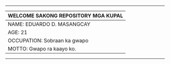 ------------------------------------------------------
|         WELCOME SAKONG REPOSITORY MGA KUPAL        |
|----------------------------------------------------|
|  NAME: EDUARDO D. MASANGCAY                        |
|  AGE: 21                                           |
|  OCCUPATION: Sobraan ka gwapo                      |
| MOTTO: Gwapo ra kaayo ko.                          |
------------------------------------------------------
